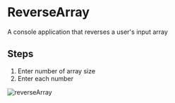 # ReverseArray
A console application that reverses a user's input array 


## Steps
1. Enter number of array size
2. Enter each number

![reverseArray](https://user-images.githubusercontent.com/6588703/59395681-0ac7da00-8d3a-11e9-9e77-11aa37257134.PNG)

